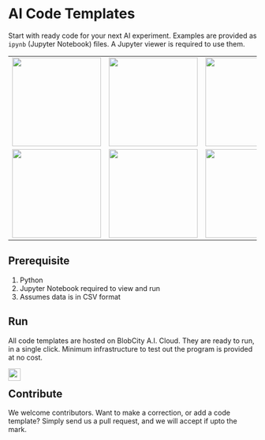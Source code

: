 # AI Code Templates
Start with ready code for your next AI experiment. Examples are provided as `ipynb` (Jupyter Notebook) files. A Jupyter viewer is required to use them.

<table border="0">
        <tr>
          <td style='border:none;'>
            <a href="Classification"><img src="https://cdn.blobcity.com/img/classification_github.png" height="180"/></a>
          </td style='border:none;'>
          <td>
            <a href="/Regression"><img src="https://cdn.blobcity.com/img/regression_github.png" height="180"/></a>
          </td style='border:none;'>
          <td style='border:none;'>
            <a href="/Clustering"><img src="https://cdn.blobcity.com/img/clustering_github.png" height="180"/></a>
          </td>
          <td style='border:none;'>
            <a href="https://cloud.blobcity.com/code/explore/EDA"><img src="https://cdn.blobcity.com/img/eda_github.png" height="180"/></a>
          </td>
        </tr>
        <tr>
          <td>
            <a href="https://cloud.blobcity.com/code/explore/Dimensionality%20Reduction"><img src="https://cdn.blobcity.com/img/dimension_reduction_github.png" height="180"/></a>
          </td>
          <td>
            <a href="https://cloud.blobcity.com/code/explore/Time%20Series%20Analysis"><img src="https://cdn.blobcity.com/img/time_series_github.png" height="180"/></a>
          </td>
          <td>
            <a href="https://cloud.blobcity.com/code/explore/Natural%20Language%20Processing"><img src="https://cdn.blobcity.com/img/nlp_github.png" height="180"/></a>
          </td>
          <td>
            <a href="https://cloud.blobcity.com/code/explore/Audio%20Visual"><img src="https://cdn.blobcity.com/img/image_video_github.png" height="180"/></a>
          </td>
        </tr>
</table>


## Prerequisite
1. Python
2. Jupyter Notebook required to view and run
3. Assumes data is in CSV format

## Run
All code templates are hosted on BlobCity A.I. Cloud. They are ready to run, in a single click. Minimum infrastructure to test out the program is provided at no cost.

[<img src="https://cloud.blobcity.com/assets/images/badge.png" height="25" style="margin-bottom:-15px" />](https://cloud.blobcity.com)

## Contribute
We welcome contributors. Want to make a correction, or add a code template? Simply send us a pull request, and we will accept if upto the mark. 
